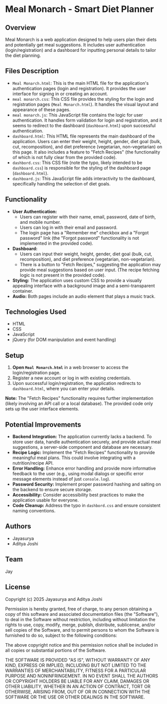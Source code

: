 # Meal Monarch - Smart Diet Planner

## Overview

Meal Monarch is a web application designed to help users plan their diets and potentially get meal suggestions. It includes user authentication (login/registration) and a dashboard for inputting personal details to tailor the diet planning.

## Files Description

* `Meal Monarch.html`: This is the main HTML file for the application's authentication pages (login and registration). It provides the user interface for signing in or creating an account.
* `meal monarch.css`: This CSS file provides the styling for the login and registration pages (`Meal Monarch.html`). It handles the visual layout and appearance of these pages.
* `meal monarch.js`: This JavaScript file contains the logic for user authentication. It handles form validation for login and registration, and it seems to redirect to the dashboard (`dashboard.html`) upon successful authentication.
* `dashboard.html`: This HTML file represents the main dashboard of the application. Users can enter their weight, height, gender, diet goal (bulk, cut, recomposition), and diet preference (vegetarian, non-vegetarian) on this page. It also includes a feature to "Fetch Recipes" (the functionality of which is not fully clear from the provided code).
* `dashbord.css`: This CSS file (note the typo, likely intended to be `dashboard.css`) is responsible for the styling of the dashboard page (`dashboard.html`).
* `dashboard.js`: This JavaScript file adds interactivity to the dashboard, specifically handling the selection of diet goals.

## Functionality

* **User Authentication:**
    * Users can register with their name, email, password, date of birth, and mobile number.
    * Users can log in with their email and password.
    * The login page has a "Remember me" checkbox and a "Forgot password" link (the "Forgot password" functionality is not implemented in the provided code).
* **Dashboard:**
    * Users can input their weight, height, gender, diet goal (bulk, cut, recomposition), and diet preference (vegetarian, non-vegetarian).
    * There is a button to "Fetch Recipes," suggesting the application may provide meal suggestions based on user input. (The recipe fetching logic is not present in the provided code).
* **Styling:** The application uses custom CSS to provide a visually appealing interface with a background image and a semi-transparent container.
* **Audio:** Both pages include an audio element that plays a music track.

## Technologies Used

* HTML
* CSS
* JavaScript
* jQuery (for DOM manipulation and event handling)

## Setup

1.  **Open `Meal Monarch.html`** in a web browser to access the login/registration page.
2.  Register a new account or log in with existing credentials.
3.  Upon successful login/registration, the application redirects to `dashboard.html`, where you can enter your details.

**Note:** The "Fetch Recipes" functionality requires further implementation (likely involving an API call or a local database). The provided code only sets up the user interface elements.

## Potential Improvements

* **Backend Integration:** The application currently lacks a backend. To store user data, handle authentication securely, and provide actual meal suggestions, a server-side component and database are necessary.
* **Recipe Logic:** Implement the "Fetch Recipes" functionality to provide meaningful meal plans. This could involve integrating with a nutrition/recipe API.
* **Error Handling:** Enhance error handling and provide more informative feedback to the user (e.g., using modal dialogs or specific error message elements instead of just `console.log`).
* **Password Security:** Implement proper password hashing and salting on the backend to ensure secure storage.
* **Accessibility:** Consider accessibility best practices to make the application usable for everyone.
* **Code Cleanup:** Address the typo in `dashbord.css` and ensure consistent naming conventions.

## Authors

* Jayasurya
* Aditya Joshi

## Team

Jay

## License



Copyright (c) 2025 Jayasurya and Aditya Joshi

Permission is hereby granted, free of charge, to any person obtaining a copy
of this software and associated documentation files (the "Software"), to deal
in the Software without restriction, including without limitation the rights
to use, copy, modify, merge, publish, distribute, sublicense, and/or sell
copies of the Software, and to permit persons to whom the Software is
furnished to do so, subject to the following conditions:

The above copyright notice and this permission notice shall be included in all
copies or substantial portions of the Software.

THE SOFTWARE IS PROVIDED "AS IS", WITHOUT WARRANTY OF ANY KIND, EXPRESS OR
IMPLIED, INCLUDING BUT NOT LIMITED TO THE WARRANTIES OF MERCHANTABILITY,
FITNESS FOR A PARTICULAR PURPOSE AND NONINFRINGEMENT. IN NO EVENT SHALL THE
AUTHORS OR COPYRIGHT HOLDERS BE LIABLE FOR ANY CLAIM, DAMAGES OR OTHER
LIABILITY, WHETHER IN AN ACTION OF CONTRACT, TORT OR OTHERWISE, ARISING FROM,
OUT OF OR IN CONNECTION WITH THE SOFTWARE OR THE USE OR OTHER DEALINGS IN THE
SOFTWARE.
